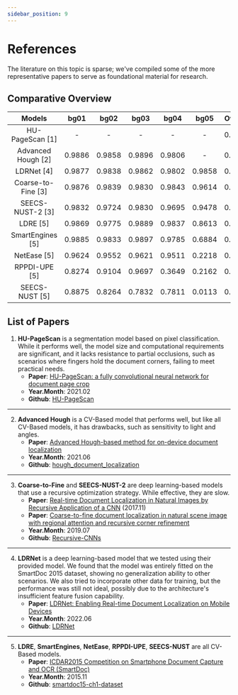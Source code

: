 ```yaml
---
sidebar_position: 9
---
```


# References

The literature on this topic is sparse; we've compiled some of the more representative papers to serve as foundational material for research.

## Comparative Overview

|       Models       |  bg01  |  bg02  |  bg03  |  bg04  |  bg05  | Overall |
| :----------------: | :----: | :----: | :----: | :----: | :----: | :-----: |
|  HU-PageScan [1]   |   -    |   -    |   -    |   -    |   -    | 0.9923  |
| Advanced Hough [2] | 0.9886 | 0.9858 | 0.9896 | 0.9806 |   -    | 0.9866  |
|     LDRNet [4]     | 0.9877 | 0.9838 | 0.9862 | 0.9802 | 0.9858 | 0.9849  |
| Coarse-to-Fine [3] | 0.9876 | 0.9839 | 0.9830 | 0.9843 | 0.9614 | 0.9823  |
|  SEECS-NUST-2 [3]  | 0.9832 | 0.9724 | 0.9830 | 0.9695 | 0.9478 | 0.9743  |
|      LDRE [5]      | 0.9869 | 0.9775 | 0.9889 | 0.9837 | 0.8613 | 0.9716  |
|  SmartEngines [5]  | 0.9885 | 0.9833 | 0.9897 | 0.9785 | 0.6884 | 0.9548  |
|    NetEase [5]     | 0.9624 | 0.9552 | 0.9621 | 0.9511 | 0.2218 | 0.8820  |
|   RPPDI-UPE [5]    | 0.8274 | 0.9104 | 0.9697 | 0.3649 | 0.2162 | 0.7408  |
|   SEECS-NUST [5]   | 0.8875 | 0.8264 | 0.7832 | 0.7811 | 0.0113 | 0.7393  |

## List of Papers

1. **HU-PageScan** is a segmentation model based on pixel classification. While it performs well, the model size and computational requirements are significant, and it lacks resistance to partial occlusions, such as scenarios where fingers hold the document corners, failing to meet practical needs.
   - **Paper**: [HU-PageScan: a fully convolutional neural network for document page crop](https://ietresearch.onlinelibrary.wiley.com/doi/full/10.1049/iet-ipr.2020.0532)
   - **Year.Month**: 2021.02
   - **Github**: [HU-PageScan](https://github.com/ricardobnjunior/HU-PageScan)

---

2. **Advanced Hough** is a CV-Based model that performs well, but like all CV-Based models, it has drawbacks, such as sensitivity to light and angles.
   - **Paper**: [Advanced Hough-based method for on-device document localization](https://www.computeroptics.ru/KO/PDF/KO45-5/450509.pdf)
   - **Year.Month**: 2021.06
   - **Github**: [hough_document_localization](https://github.com/SmartEngines/hough_document_localization)

---

3. **Coarse-to-Fine** and **SEECS-NUST-2** are deep learning-based models that use a recursive optimization strategy. While effective, they are slow.
   - **Paper**: [Real-time Document Localization in Natural Images by Recursive Application of a CNN](https://khurramjaved.com/RecursiveCNN.pdf) (2017.11)
   - **Paper**: [Coarse-to-fine document localization in natural scene image with regional attention and recursive corner refinement](https://sci-hub.et-fine.com/10.1007/s10032-019-00341-0)
   - **Year.Month**: 2019.07
   - **Github**: [Recursive-CNNs](https://github.com/KhurramJaved96/Recursive-CNNs)

---

4. **LDRNet** is a deep learning-based model that we tested using their provided model. We found that the model was entirely fitted on the SmartDoc 2015 dataset, showing no generalization ability to other scenarios. We also tried to incorporate other data for training, but the performance was still not ideal, possibly due to the architecture's insufficient feature fusion capability.
   - **Paper**: [LDRNet: Enabling Real-time Document Localization on Mobile Devices](https://arxiv.org/abs/2206.02136)
   - **Year.Month**: 2022.06
   - **Github**: [LDRNet](https://github.com/niuwagege/LDRNet)

---

5. **LDRE**, **SmartEngines**, **NetEase**, **RPPDI-UPE**, **SEECS-NUST** are all CV-Based models.
   - **Paper**: [ICDAR2015 Competition on Smartphone Document Capture and OCR (SmartDoc)](https://marcalr.github.io/pdfs/ICDAR15e.pdf)
   - **Year.Month**: 2015.11
   - **Github**: [smartdoc15-ch1-dataset](https://github.com/jchazalon/smartdoc15-ch1-dataset)
